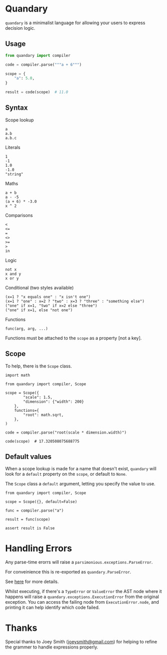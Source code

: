 # Quandary

`quandary` is a minimalist language for allowing your users to express decision logic.

## Usage

```py
from quandary import compiler

code = compiler.parse("""a + 6""")

scope = {
    "a": 5.0,
}

result = code(scope)  # 11.0
```

## Syntax

Scope lookup

    a
    a.b
    a.b.c

Literals

    1
    -1
    1.0
    -1.0
    "string"

Maths

    a + b
    a - -5
    (a + 6) * -3.0
    x ^ 2

Comparisons

    <
    <=
    =
    <>
    >=
    >
    in

Logic

    not x
    x and y
    x or y

Conditional (two styles available)

    (x=1 ? "x equals one" : "x isn't one")
    (x=1 ? "one" : x=2 ? "two" : x=3 ? "three" : "something else")
    ("one" if x=1, "two" if x=2 else "three")
    ("one" if x=1, else "not one")

Functions

    func(arg, arg, ...)

Functions must be attached to the `scope` as a property [not a key].

## Scope

To help, there is the `Scope` class.

    import math

    from quandary import compiler, Scope

    scope = Scope({
            "scale": 1.5,
            "dimension": {"width": 200}
        },
        functions={
            "root": math.sqrt,
        },
    )

    code = compiler.parse("root(scale * dimension.width)")

    code(scope)  # 17.320508075688775

## Default values

When a scope lookup is made for a name that doesn't exist, `quandary` will look
for a `default` property on the `scope`, or default to `None`.

The `Scope` class a `default` argument, letting you specify the value to use.

    from quandary import compiler, Scope

    scope = Scope({}, default=False)

    func = compiler.parse("a")

    result = func(scope)

    assert result is False

# Handling Errors

Any parse-time erorrs will raise a `parsimonious.exceptions.ParseError`.

For conveinience this is re-exported as `quandary.ParseError`.

See [here](https://github.com/erikrose/parsimonious) for more details.

Whilst executing, if there's a `TypeError` or `ValueError` the AST node where it
happens will raise a `quandary.exceptions.ExecutionError` from the original
exception. You can access the failing node from `ExecutionError.node`, and printing it
can help identify which code failed.

# Thanks

Special thanks to Joey Smith (joeysmith@gmail.com) for helping to refine the
grammer to handle expressions properly.

